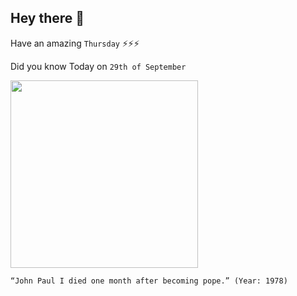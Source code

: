 ## Hey there 👋
Have an amazing `Thursday` ⚡⚡⚡

Did you know Today on `29th of September`
 
 [<img src="https://upload.wikimedia.org/wikipedia/commons/thumb/0/0e/Tomb_of_pope_Johannes_Paulus_I.jpg/1920px-Tomb_of_pope_Johannes_Paulus_I.jpg" width="300" />](https://en.wikipedia.org/wiki/Pope_John_Paul_I_conspiracy_theories) 
 ```
“John Paul I died one month after becoming pope.” (Year: 1978)
```
